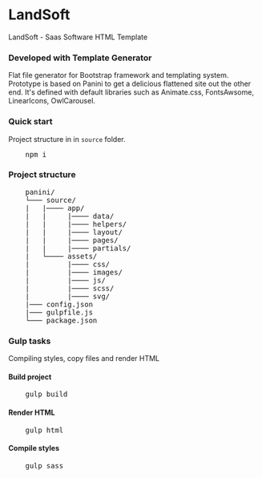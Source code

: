 # LandSoft
LandSoft - Saas Software HTML Template

### Developed with Template Generator
Flat file generator for Bootstrap framework and templating system. Prototype is based on Panini to get a delicious flattened site out the other end. It's defined with default libraries such as Animate.css, FontsAwsome, LinearIcons, OwlCarousel.

### Quick start
Project structure in in <code>source</code> folder.

<pre>
    npm i
</pre>

### Project structure

<pre>
    panini/
    └─── source/
    |   |──── app/
    |   |     |──── data/
    |   |     |──── helpers/
    |   |     |──── layout/
    |   |     |──── pages/
    |   |     |──── partials/
    |   └──── assets/
    |         |──── css/
    |         |──── images/
    |         |──── js/
    |         |──── scss/
    |         |──── svg/
    |─── config.json
    |─── gulpfile.js
    └─── package.json
</pre>

### Gulp tasks
Compiling styles, copy files and render HTML

#### Build project

<pre>
    gulp build
</pre>

#### Render HTML

<pre>
    gulp html
</pre>

#### Compile styles

<pre>
    gulp sass
</pre>

